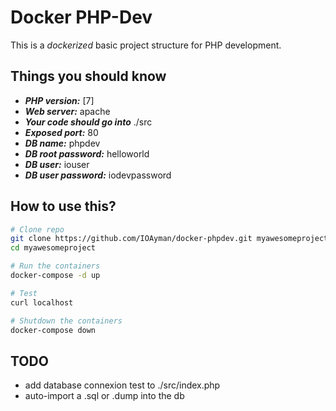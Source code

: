 # Docker PHP-Dev
This is a _dockerized_ basic project structure for PHP development.  

## Things you should know
-  ___PHP version:___ [7]
-  ___Web server:___ apache
-  ___Your code should go into___ ./src
-  ___Exposed port:___ 80
-  ___DB name:___ phpdev
-  ___DB root password:___ helloworld
-  ___DB user:___ iouser
-  ___DB user password:___ iodevpassword

## How to use this?
```bash
# Clone repo
git clone https://github.com/IOAyman/docker-phpdev.git myawesomeproject
cd myawesomeproject

# Run the containers
docker-compose -d up

# Test
curl localhost

# Shutdown the containers
docker-compose down
```

## TODO
- add database connexion test to ./src/index.php
- auto-import a .sql or .dump into the db